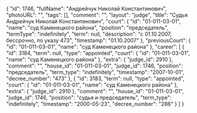 {
    "id": 1746,
    "fullName": "Андрейчук Николай Константинович",
    "photoURL": "",
    "tags": [],
    "comment": "",
    "layout": "judge",
    "title": "Судья Андрейчук Николай Константинович",
    "court": {
        "id": "01-011-03-01",
        "name": "суд Каменецкого района",
        "position": "председатель",
        "termType": "indefinitely",
        "term": null,
        "description": "c 01.10.2007, бессрочно, по указу 473",
        "timestamp": "01.10.2007"
    },
    "previousCourt": {
        "id": "01-011-03-01",
        "name": "суд Каменецкого района"
    },
    "career": [
        {
            "id": 3184,
            "term": null,
            "type": "appointed",
            "court": {
                "id": "01-011-03-01",
                "name": "суд Каменецкого района"
            },
            "extra": {
                "judge_id": 2910
            },
            "comment": "",
            "house_id": "01-011-03-01",
            "judge_id": 1746,
            "position": "председатель",
            "term_type": "indefinitely",
            "timestamp": "2007-10-01",
            "decree_number": "473"
        },
        {
            "id": 3183,
            "term": null,
            "type": "appointed",
            "court": {
                "id": "01-011-03-01",
                "name": "суд Каменецкого района"
            },
            "extra": {
                "judge_id": 2910
            },
            "comment": "",
            "house_id": "01-011-03-01",
            "judge_id": 1746,
            "position": "судья и председатель",
            "term_type": "indefinitely",
            "timestamp": "2000-05-23",
            "decree_number": "286"
        }
    ]
}